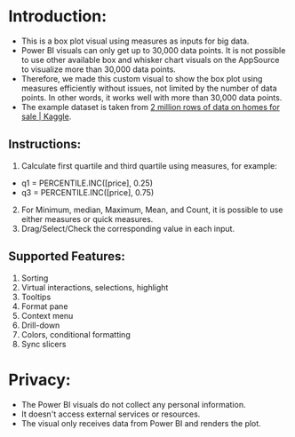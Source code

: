 # Introduction:
- This is a box plot visual using measures as inputs for big data.
- Power BI visuals can only get up to 30,000 data points. It is not possible to use other available box and whisker chart visuals on the AppSource to visualize more than 30,000 data points.
- Therefore, we made this custom visual to show the box plot using measures efficiently without issues, not limited by the number of data points. In other words, it works well with more than 30,000 data points.
- The example dataset is taken from [2 million rows of data on homes for sale | Kaggle](https://www.kaggle.com/datasets/msorondo/argentina-venta-de-propiedades).


## Instructions:
1. Calculate first quartile and third quartile using measures, for example:
- q1 = PERCENTILE.INC([price], 0.25)
- q3 = PERCENTILE.INC([price], 0.75)
2. For Minimum, median, Maximum, Mean, and Count, it is possible to use either measures or quick measures.
3. Drag/Select/Check the corresponding value in each input.

## Supported Features:
1. Sorting
2. Virtual interactions, selections, highlight
3. Tooltips
4. Format pane
5. Context menu
6. Drill-down
7. Colors, conditional formatting
8. Sync slicers

# Privacy:
- The Power BI visuals do not collect any personal information. 
- It doesn't access external services or resources.
- The visual only receives data from Power BI and renders the plot.
